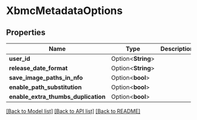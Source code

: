 # XbmcMetadataOptions

## Properties

Name | Type | Description | Notes
------------ | ------------- | ------------- | -------------
**user_id** | Option<**String**> |  | [optional]
**release_date_format** | Option<**String**> |  | [optional]
**save_image_paths_in_nfo** | Option<**bool**> |  | [optional]
**enable_path_substitution** | Option<**bool**> |  | [optional]
**enable_extra_thumbs_duplication** | Option<**bool**> |  | [optional]

[[Back to Model list]](../README.md#documentation-for-models) [[Back to API list]](../README.md#documentation-for-api-endpoints) [[Back to README]](../README.md)


